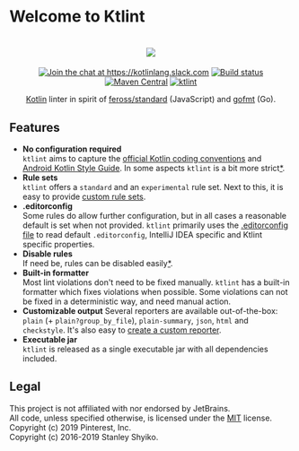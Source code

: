# Welcome to Ktlint

<h1 align="center">
<a href="https://pinterest.github.io/ktlint/">
  <img src="https://cloud.githubusercontent.com/assets/370176/26518284/38b680da-4262-11e7-8d27-2b9e849fb55f.png"/>
</a>
</h1>
<p align="center">
<a href="https://kotlinlang.slack.com/messages/CKS3XG0LS"><img src="https://img.shields.io/badge/slack-@kotlinlang/ktlint-yellow.svg?logo=slack" alt="Join the chat at https://kotlinlang.slack.com"/></a>
<a href="https://github.com/pinterest/ktlint/actions?query=workflow%3A%22Snapshot+Publish%22"><img src="https://github.com/pinterest/ktlint/workflows/Snapshot%20Publish/badge.svg" alt="Build status"></a>
<a href="https://search.maven.org/#search%7Cga%7C1%7Cg%3A%22com.pinterest%22%20AND%20a%3A%22ktlint%22"><img src="https://img.shields.io/maven-central/v/com.pinterest/ktlint.svg" alt="Maven Central"></a>
<a href="https://pinterest.github.io/ktlint/"><img src="https://img.shields.io/badge/ktlint%20code--style-%E2%9D%A4-FF4081.svg" alt="ktlint"></a>
</p>
<p align="center">
<a href="https://kotlinlang.org/">Kotlin</a> linter in spirit of <a href="https://github.com/feross/standard">feross/standard</a> (JavaScript) and <a href="https://golang.org/cmd/gofmt/">gofmt</a> (Go).  
</p>

## Features

- **No configuration required**  
 `ktlint` aims to capture the [official Kotlin coding conventions](https://kotlinlang.org/docs/reference/coding-conventions.html) and [Android Kotlin Style Guide](https://android.github.io/kotlin-guides/style.html). In some aspects `ktlint` is a bit more strict[*](https://github.com/pinterest/ktlint/issues/284#issuecomment-425177186).
- **Rule sets**  
  `ktlint` offers a `standard` and an `experimental` rule set. Next to this, it is easy to provide [custom rule sets](https://pinterest.github.io/ktlint/extensions/custom-rule-set/).
- **.editorconfig**  
  Some rules do allow further configuration, but in all cases a reasonable default is set when not provided. `ktlint` primarily uses the [.editorconfig file](https://pinterest.github.io/ktlint/rules/configuration-ktlint/#overriding-editorconfig-properties-for-specific-directories) to read default `.editorconfig`, IntelliJ IDEA specific and Ktlint specific properties.
- **Disable rules**  
  If need be, rules can be disabled easily[*](https://pinterest.github.io/ktlint/faq/#how-do-i-globally-disable-a-rule).
- **Built-in formatter**  
  Most lint violations don't need to be fixed manually. `ktlint` has a built-in formatter which fixes violations when possible. Some violations can not be fixed in a deterministic way, and need manual action.
- **Customizable output**
  Several reporters are available out-of-the-box: `plain` (+ `plain?group_by_file`), `plain-summary`, `json`, `html` and `checkstyle`.
  It's also easy to [create a custom reporter](https://pinterest.github.io/ktlint/extensions/custom-reporter/).
- **Executable jar**  
  `ktlint` is released as a single executable jar with all dependencies included.

## Legal

This project is not affiliated with nor endorsed by JetBrains.  
All code, unless specified otherwise, is licensed under the [MIT](https://opensource.org/licenses/MIT) license.  
Copyright (c) 2019 Pinterest, Inc.  
Copyright (c) 2016-2019 Stanley Shyiko.
